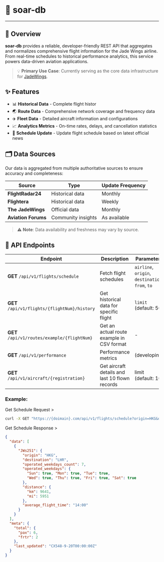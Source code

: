 # 💾 soar-db

---

## 📖 Overview

**soar-db** provides a reliable, developer-friendly REST API that aggregates and normalizes comprehensive flight information for the Jade Wings airline. From real-time schedules to historical performance analytics, this service powers data-driven aviation applications.

> 💡 **Primary Use Case**: Currently serving as the core data infrastructure for [JadeWings](https://www.jadewings.com).

## ✨ Features

[//]: # (- 🔄 **Real-time Updates** - Live flight schedules and status tracking)
- 📊 **Historical Data** - Complete flight histor
- 🌏 **Route Data** - Comprehensive network coverage and frequency data
- ✈️ **Fleet Data** - Detailed aircraft information and configurations
- 📈 **Analytics Metrics** - On-time rates, delays, and cancellation statistics
- 📅 **Schedule Update** - Update flight schedule based on latest official news

## 🗂️ Data Sources

Our data is aggregated from multiple authoritative sources to ensure accuracy and completeness:

| Source              | Type               | Update Frequency |
|---------------------|--------------------|------------------|
| **FlightRadar24**   | Historical data    | Monthly          |
| **Flightera**       | Historical data    | Weekly           |
| **The JadeWings**   | Official data      | Monthly          |
| **Aviation Forums** | Community insights | As available     |

> ⚠️ **Note**: Data availability and freshness may vary by source.
 
## 📡 API Endpoints

| Endpoint                                      | Description                                    | Parameters                                       |
|-----------------------------------------------|------------------------------------------------|--------------------------------------------------|
| **GET** `/api/v1/flights/schedule`            | Fetch flight schedules                         | `airline`, `origin`, `destination`, `from`, `to` |
| **GET** `/api/v1/flights/{flightNum}/history` | Get historical data for specific flight        | `limit` (default: 50)                            |
| **GET** `/api/v1/routes/example/{flightNum}`  | Get an actual route example in CSV format      | -                                                |
| **GET** `/api/v1/performance`                 | Performance metrics                            | (developing)                                     |
| **GET** `/api/v1/aircraft/{registration}`     | Get aircraft details and last 10 flown records | limit (default: 10)                              |

### Example:

Get Schedule Request >
```bash
curl -X GET "https://{doimain}.com/api/v1/flights/schedule?origin=HKG&destination=LHR&from=2025-01-01&to=2025-01-31"
```

Get Schedule Response >
```json
{
  "data": [
    {
      "JWs251": {
        "origin": "HKG",
        "destination": "LHR",
        "operated_weekdays_count": 7,
        "operated_weekdays": {
          "Sun": true, "Mon": true, "Tue": true,
          "Wed": true, "Thu": true, "Fri": true, "Sat": true
        },
        "distance": {
          "km": 9641,
          "mi": 5951
        },
        "average_flight_time": "14:00"
      }
    }
  ],
  "meta": {
    "total": {
      "pax": 6,
      "frtr": 2
    },
    "last_updated": "CX548-9-20T00:00:00Z"
  }
}
```